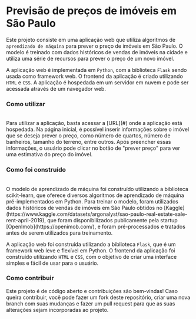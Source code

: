 # Previsão de preços de imóveis em São Paulo

Este projeto consiste em uma aplicação web que utiliza algoritmos de `aprendizado de máquina` para prever o preço de imóveis em São Paulo. O modelo é treinado com dados históricos de vendas de imóveis na cidade e utiliza uma série de recursos para prever o preço de um novo imóvel.

A aplicação web é implementada em `Python`, com a biblioteca `Flask` sendo usada como framework web. O frontend da aplicação é criado utilizando `HTML` e `CSS`. A aplicação é hospedada em um servidor em nuvem e pode ser acessada através de um navegador web.
<br>

### Como utilizar
<br>
Para utilizar a aplicação, basta acessar a [URL](#) onde a aplicação está hospedada. Na página inicial, é possível inserir informações sobre o imóvel que se deseja prever o preço, como número de quartos, número de banheiros, tamanho do terreno, entre outros. Após preencher essas informações, o usuário pode clicar no botão de "prever preço" para ver uma estimativa do preço do imóvel.
<br>

### Como foi construído
<br>
O modelo de aprendizado de máquina foi construído utilizando a biblioteca scikit-learn, que oferece diversos algoritmos de aprendizado de máquina pré-implementados em Python. Para treinar o modelo, foram utilizados dados históricos de vendas de imóveis em São Paulo obtidos no [Kaggle](https://www.kaggle.com/datasets/argonalyst/sao-paulo-real-estate-sale-rent-april-2019), que foram disponibilizados publicamente pela startup [OpenImob](https://openimob.com/), e foram pré-processados e tratados antes de serem utilizados para treinamento.

A aplicação web foi construída utilizando a biblioteca `Flask`, que é um framework web leve e flexível em Python. O frontend da aplicação foi construído utilizando `HTML` e `CSS`, com o objetivo de criar uma interface simples e fácil de usar para o usuário.
<br>

### Como contribuir

Este projeto é de código aberto e contribuições são bem-vindas! Caso queira contribuir, você pode fazer um fork deste repositório, criar uma nova branch com suas mudanças e fazer um pull request para que as suas alterações sejam incorporadas ao projeto.
 


